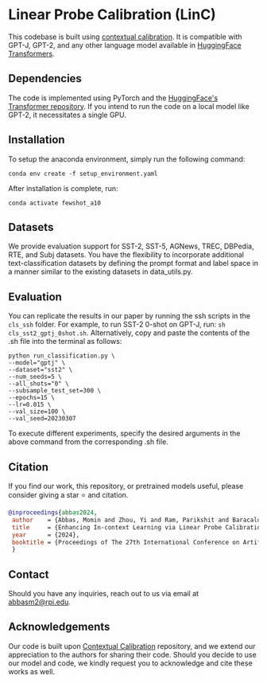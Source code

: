 # Linear Probe Calibration (LinC)

This codebase is built using [contextual calibration](https://github.com/tonyzhaozh/few-shot-learning). It is compatible with GPT-J, GPT-2, and any other language model available in [HuggingFace Transformers](https://huggingface.co/models).


## Dependencies

The code is implemented using PyTorch and the [HuggingFace's Transformer repository](https://github.com/huggingface/pytorch-transformers). If you intend to run the code on a local model like GPT-2, it necessitates a single GPU.

## Installation
To setup the anaconda environment, simply run the following command:
```
conda env create -f setup_environment.yaml
```

After installation is complete, run:
```
conda activate fewshot_a10
```

## Datasets
We provide evaluation support for SST-2, SST-5, AGNews, TREC, DBPedia, RTE, and Subj datasets. You have the flexibility to incorporate additional text-classification datasets by defining the prompt format and label space in a manner similar to the existing datasets in data_utils.py.

## Evaluation
You can replicate the results in our paper by running the ssh scripts in the `cls_ssh` folder. For example, to run SST-2 0-shot on GPT-J, run: `sh cls_sst2_gptj_0shot.sh`. Alternatively, copy and paste the contents of the .sh file into the terminal as follows:

```
python run_classification.py \
--model="gptj" \
--dataset="sst2" \
--num_seeds=5 \
--all_shots="0" \
--subsample_test_set=300 \
--epochs=15 \
--lr=0.015 \
--val_size=100 \
--val_seed=20230307
```

To execute different experiments, specify the desired arguments in the above command from the corresponding .sh file.

## Citation
If you find our work, this repository, or pretrained models useful, please consider giving a star :star: and citation.
```bibtex
@inproceedings{abbas2024,
 author    = {Abbas, Momin and Zhou, Yi and Ram, Parikshit and Baracaldo, Nathalie and Samulowitz, Horst and Salonidis, Theodoros and Chen, Tianyi},
 title     = {Enhancing In-context Learning via Linear Probe Calibration},
 year      = {2024},
 booktitle = {Proceedings of The 27th International Conference on Artificial Intelligence and Statistics},,
 }

```

## Contact
Should you have any inquiries, reach out to us via email at abbasm2@rpi.edu.


## Acknowledgements

Our code is built upon [Contextual Calibration](https://github.com/tonyzhaozh/few-shot-learning) repository, and we extend our appreciation to the authors for sharing their code. Should you decide to use our model and code, we kindly request you to acknowledge and cite these works as well.


